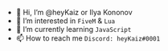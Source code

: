 - 👋 Hi, I’m @heyKaiz or Ilya Kononov
- 👀 I’m interested in `FiveM` & `Lua`
- 🌱 I’m currently learning `JavaScript`
- 📫 How to reach me `Discord: heyKaiz#0001`

<!---
orbKaiz/orbKaiz is a ✨ special ✨ repository because its `README.md` (this file) appears on your GitHub profile.
You can click the Preview link to take a look at your changes.
--->
